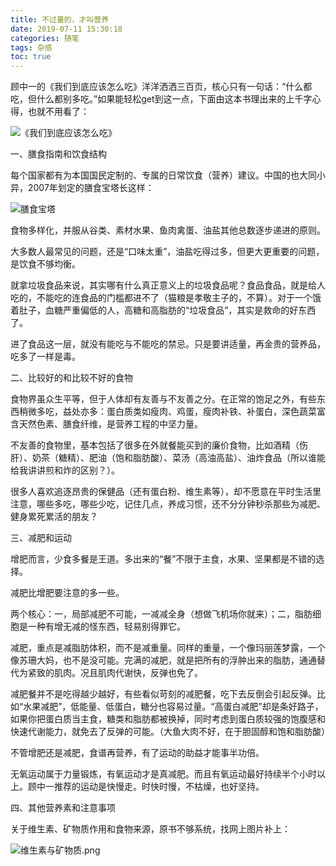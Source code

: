 ```yaml
---
title: 不过量的，才叫营养
date: 2019-07-11 15:30:18
categories: 随笔
tags: 杂感
toc: true
---
```

顾中一的《我们到底应该怎么吃》洋洋洒洒三百页，核心只有一句话：“什么都吃，但什么都别多吃。”如果能轻松get到这一点，下面由这本书理出来的上千字心得，也就不用看了：

![《我们到底应该怎么吃》](http://upload-images.jianshu.io/upload_images/29336-567978dc6fcb474b.png?imageMogr2/auto-orient/strip%7CimageView2/2/w/1240)

一、膳食指南和饮食结构

每个国家都有为本国国民定制的、专属的日常饮食（营养）建议。中国的也大同小异，2007年划定的膳食宝塔长这样：

![膳食宝塔](http://upload-images.jianshu.io/upload_images/29336-b2530c1f7c6e3594.png?imageMogr2/auto-orient/strip%7CimageView2/2/w/1240)

食物多样化，并服从谷类、素材水果、鱼肉禽蛋、油盐其他总数逐步递进的原则。

大多数人最常见的问题，还是“口味太重”，油盐吃得过多，但更大更重要的问题，是饮食不够均衡。

就拿垃圾食品来说，其实哪有什么真正意义上的垃圾食品呢？食品食品，就是给人吃的，不能吃的连食品的门槛都进不了（猫粮是孝敬主子的，不算）。对于一个饿着肚子，血糖严重偏低的人，高糖和高脂肪的“垃圾食品”，其实是救命的好东西了。

进了食品这一层，就没有能吃与不能吃的禁忌。只是要讲适量，再金贵的营养品，吃多了一样是毒。

二、比较好的和比较不好的食物

食物界虽众生平等，但于人体却有友善与不友善之分。在正常的饱足之外，有些东西稍微多吃，益处亦多：蛋白质类如瘦肉、鸡蛋，瘦肉补铁、补蛋白，深色蔬菜富含天然色素、膳食纤维，是营养工程的中坚力量。

不友善的食物里，基本包括了很多在外就餐能买到的廉价食物，比如酒精（伤肝）、奶茶（糖精）、肥油（饱和脂肪酸）、菜汤（高油高盐）、油炸食品（所以谁能给我讲讲煎和炸的区别？）。

很多人喜欢追逐昂贵的保健品（还有蛋白粉、维生素等），却不愿意在平时生活里注意，哪些多吃，哪些少吃，记住几点，养成习惯，还不分分钟秒杀那些为减肥、健身累死累活的朋友？

三、减肥和运动

增肥而言，少食多餐是王道。多出来的“餐”不限于主食，水果、坚果都是不错的选择。

减肥比增肥要注意的多一些。

两个核心：一，局部减肥不可能，一减减全身（想做飞机场你就来）；二，脂肪细胞是一种有增无减的怪东西，轻易别得罪它。

减肥，重点是减脂肪体积，而不是减重量。同样的重量，一个像玛丽莲梦露，一个像苏珊大妈，也不是没可能。完满的减肥，就是把所有的浮肿出来的脂肪，通通替代为紧致的肌肉。况且肌肉代谢快，反弹也免了。

减肥餐并不是吃得越少越好，有些看似苛刻的减肥餐，吃下去反倒会引起反弹。比如“水果减肥”，低能量、低蛋白，糖分也容易过量。“高蛋白减肥”却是条好路子，如果你把蛋白质当主食，糖类和脂肪都被换掉，同时考虑到蛋白质较强的饱腹感和快速代谢能力，就免去了反弹的可能。（大鱼大肉不好，在于胆固醇和饱和脂肪酸）

不管增肥还是减肥，食谱再营养，有了运动的助益才能事半功倍。

无氧运动属于力量锻炼，有氧运动才是真减肥。而且有氧运动最好持续半个小时以上。顾中一推荐的运动是快慢走。时快时慢，不枯燥，也好坚持。

四、其他营养素和注意事项

关于维生素、矿物质作用和食物来源，原书不够系统，找网上图片补上：

![维生素与矿物质.png](http://upload-images.jianshu.io/upload_images/29336-30619e02b0e606e1.png?imageMogr2/auto-orient/strip%7CimageView2/2/w/1240)
